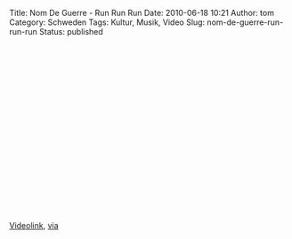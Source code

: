 Title: Nom De Guerre - Run Run Run
Date: 2010-06-18 10:21
Author: tom
Category: Schweden
Tags: Kultur, Musik, Video
Slug: nom-de-guerre-run-run-run
Status: published

<p>
<object width="500" height="304">
<param name="movie" value="http://www.youtube-nocookie.com/v/zsVXb0Ys_M4&amp;hl=sv_SE&amp;fs=1&amp;rel=0"></param><param name="allowFullScreen" value="true"></param><param name="allowscriptaccess" value="always"></param>
<embed src="http://www.youtube-nocookie.com/v/zsVXb0Ys_M4&amp;hl=sv_SE&amp;fs=1&amp;rel=0" type="application/x-shockwave-flash" allowscriptaccess="always" allowfullscreen="true" width="500" height="304">
</embed>
</object>
  
[Videolink](http://www.youtube.com/watch?v=zsVXb0Ys_M4),
[via](http://www.swedesplease.net/2010/05/18/nom-de-guerre-love-thy-neighbor-tapete-records/)
</p>

